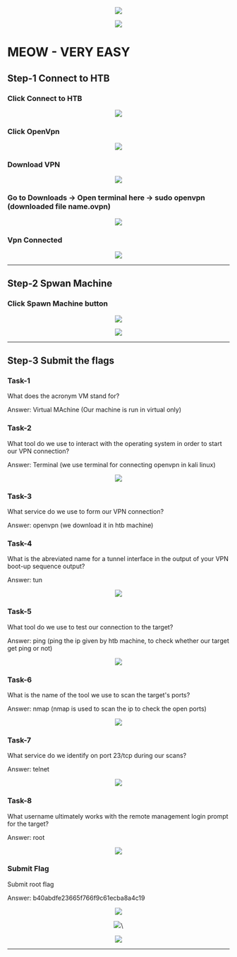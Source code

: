 <p align="center">
 <img src="https://user-images.githubusercontent.com/94435318/161561175-85ea34cf-fc01-4ec8-bc88-3501953e7851.png">
</p>

<p align="center">
 <img src="https://user-images.githubusercontent.com/94435318/161561268-a40561c7-1e02-4ec6-bc3e-775f90bd50d4.png">
</p>

# MEOW - VERY EASY

## Step-1 Connect to HTB

### Click Connect to HTB

<p align="center">
 <img src="https://user-images.githubusercontent.com/94435318/161561644-cf88f96e-2a23-48a2-b28f-b606e7b6fcc6.png">
</p> 

### Click OpenVpn

<p align="center">
 <img src="https://user-images.githubusercontent.com/94435318/161561762-777be237-ccc3-45a5-9df5-8500f46eda69.png">
</p> 

### Download VPN

<p align="center">
 <img src="https://user-images.githubusercontent.com/94435318/161561916-87f6fd74-b246-4c24-99c5-c8a6d18573ac.png">
</p> 

### Go to Downloads -> Open terminal here -> sudo openvpn (downloaded file name.ovpn)

<p align="center">
 <img src="https://user-images.githubusercontent.com/94435318/161562203-d80966ed-7fcc-4ec9-9b16-f6994084f7b8.png">
</p>

### Vpn Connected

<p align="center">
 <img src="https://user-images.githubusercontent.com/94435318/161563110-feb7219e-e1c9-40f0-a49b-d83c16dd5036.png">
</p> 

----------------------------------------------------------------------------------------------------------------

## Step-2 Spwan Machine

### Click Spawn Machine button 

<p align="center">
 <img src="https://user-images.githubusercontent.com/94435318/161563287-1f07f287-4a57-4fa9-aa22-ff8d6a2d2116.png">
</p> 

<p align="center">
 <img src="https://user-images.githubusercontent.com/94435318/161563503-2173df4b-2b14-462f-8abf-c59cadebddc6.png">
</p> 

---------------------------------------------------------------------------------------------------------------

## Step-3 Submit the flags

### Task-1

What does the acronym VM stand for? 

Answer: Virtual MAchine (Our machine is run in virtual only)

### Task-2

What tool do we use to interact with the operating system in order to start our VPN connection? 

Answer: Terminal (we use terminal for connecting openvpn in kali linux)

<p align="center">
 <img src="https://user-images.githubusercontent.com/94435318/161564677-713da972-7757-48ef-9748-d1ad3f7d483a.png">
</p> 

### Task-3

What service do we use to form our VPN connection? 

Answer: openvpn (we download it in htb machine)

### Task-4

What is the abreviated name for a tunnel interface in the output of your VPN boot-up sequence output? 

Answer: tun

<p align="center">
 <img src="https://user-images.githubusercontent.com/94435318/161565374-31668257-8f13-43cb-bcac-1bf55177ea2c.png">
</p> 

### Task-5

What tool do we use to test our connection to the target? 

Answer: ping  (ping the ip given by htb machine, to check whether our target get ping or not)
 
<p align="center">
 <img src="https://user-images.githubusercontent.com/94435318/161566051-d481a239-0009-4dea-890b-6d6ce32b688f.png">
</p> 

### Task-6

What is the name of the tool we use to scan the target's ports? 

Answer: nmap (nmap is used to scan the ip to check the open ports)

<p align="center">
 <img src="https://user-images.githubusercontent.com/94435318/161566758-b5ab77e4-4c3e-44df-9d6f-89b44c07afda.png">
</p> 

### Task-7

What service do we identify on port 23/tcp during our scans? 

Answer: telnet

<p align="center">
 <img src="https://user-images.githubusercontent.com/94435318/161566918-fd3baffc-20d7-4e0f-8652-968e1cac1475.png">
</p> 

### Task-8

What username ultimately works with the remote management login prompt for the target? 

Answer: root

<p align="center">
 <img src="https://user-images.githubusercontent.com/94435318/161567518-d271df99-57bc-4237-88b3-12a43b78da90.png">
</p> 

### Submit Flag

Submit root flag 

Answer: b40abdfe23665f766f9c61ecba8a4c19

<p align="center">
 <img src="https://user-images.githubusercontent.com/94435318/161568046-9418a83a-f5cf-4110-b35f-2130e8aadba4.png">
</p> 

<p align="center">
 <img src="https://user-images.githubusercontent.com/94435318/161567964-cc20c8f9-04b1-4f38-8ef1-71e40abc27db.png">\
</p> 

<p align="center">
 <img src="https://user-images.githubusercontent.com/94435318/161568916-589f01ab-d242-428e-993f-23ec73d1b246.png">
</p> 

--------------------------------------------------------------------------------------------------------------
